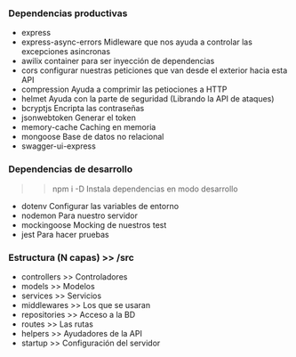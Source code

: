 ### Dependencias productivas

- express
- express-async-errors Midleware que nos ayuda a controlar las excepciones asincronas
- awilix container para ser inyección de dependencias
- cors configurar nuestras peticiones que van desde el exterior hacia esta API
- compression Ayuda a comprimir las petiociones a HTTP
- helmet Ayuda con la parte de seguridad (Librando la API de ataques)
- bcryptjs Encripta las contraseñas
- jsonwebtoken Generar el token
- memory-cache Caching en memoria
- mongoose Base de datos no relacional
- swagger-ui-express

### Dependencias de desarrollo

> > npm i -D Instala dependencias en modo desarrollo

- dotenv Configurar las variables de entorno
- nodemon Para nuestro servidor
- mockingoose Mocking de nuestros test
- jest Para hacer pruebas

### Estructura (N capas) >> /src

- controllers >> Controladores
- models >> Modelos
- services >> Servicios
- middlewares >> Los que se usaran
- repositories >> Acceso a la BD
- routes >> Las rutas
- helpers >> Ayudadores de la API
- startup >> Configuración del servidor
